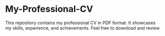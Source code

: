 # My-Professional-CV
This repository contains my professional CV in PDF format. It showcases my skills, experience, and achievements. Feel free to download and review
